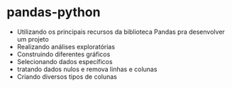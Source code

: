 # pandas-python
- Utilizando os principais recursos da biblioteca Pandas pra desenvolver um projeto
- Realizando análises exploratórias
- Construindo diferentes gráficos
- Selecionando dados específicos
- tratando dados nulos e remova linhas e colunas
- Criando diversos tipos de colunas

